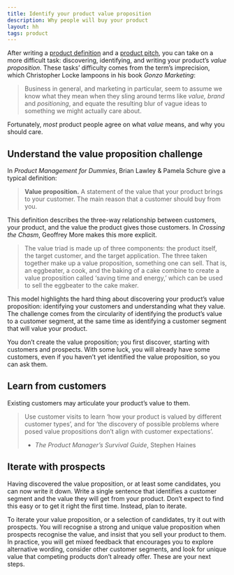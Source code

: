 ```yaml
---
title: Identify your product value proposition
description: Why people will buy your product
layout: hh
tags: product
---
```


<!-- 
1. ‘value proposition’ is a standard term; product people mostly agree about what it means.
2. Existing customers may articulate your product’s value to them.
3. Prospects might recognise this value and insist that you sell it to them.
4. You don’t create the value proposition; you discover and identify it.
-->

After writing a [product definition](product-definition) and a 
[product pitch](product-pitch), you can take on a more difficult task:
discovering, identifying, and writing your product’s _value proposition_.
These tasks’ difficulty comes from the term’s imprecision, which Christopher Locke lampoons in his book _Gonzo Marketing_:

> Business in general, and marketing in particular, seem to assume we know what they mean when they sling around terms like _value, brand_ and _positioning_, and equate the resulting blur of vague ideas to something we might actually care about.

Fortunately, _most_ product people agree on what _value_ means, and why you should care.

## Understand the value proposition challenge

In _Product Management for Dummies_, Brian Lawley & Pamela Schure give a typical definition:

> **Value proposition.**
> A statement of the value that your product brings to your customer. 
> The main reason that a customer should buy from you.

This definition describes the three-way relationship between customers, your product, and the value the product gives those customers.
In _Crossing the Chasm_, Geoffrey More makes this more explicit.

> The value triad is made up of three components: the product itself, the target customer, and the target application.
> The three taken together make up a value proposition, something one can sell.
> That is, an eggbeater, a cook, and the baking of a cake combine to create a value proposition called ‘saving time and energy,’ which can be used to sell the eggbeater to the cake maker.

This model highlights the hard thing about discovering your product’s value proposition:
identifying your customers and understanding what they value.
The challenge comes from the circularity of identifying the product’s value to a customer segment, at the same time as identifying a customer segment that will value your product.

You don’t create the value proposition; you first discover, starting with customers and prospects.
With some luck, you will already have some customers, even if you haven’t yet identified the value proposition, so you can ask them.

## Learn from customers

Existing customers may articulate your product’s value to them.

> Use customer visits to learn ‘how your product is valued by different customer types’, and for ‘the discovery of possible problems where posed value propositions don’t align with customer expectations’.
> - _The Product Manager’s Survival Guide_, Stephen Haines

## Iterate with prospects

Having discovered the value proposition, or at least some candidates, you can now write it down.
Write a single sentence that identifies a customer segment and the value they will get from your product.
Don’t expect to find this easy or to get it right the first time.
Instead, plan to iterate.

To iterate your value proposition, or a selection of candidates, try it out with prospects.
You will recognise a strong and unique value proposition when prospects recognise the value, and insist that you sell your product to them.
In practice, you will get mixed feedback that encourages you to explore alternative wording, consider other customer segments, and look for unique value that competing products don’t already offer.
These are your next steps.

